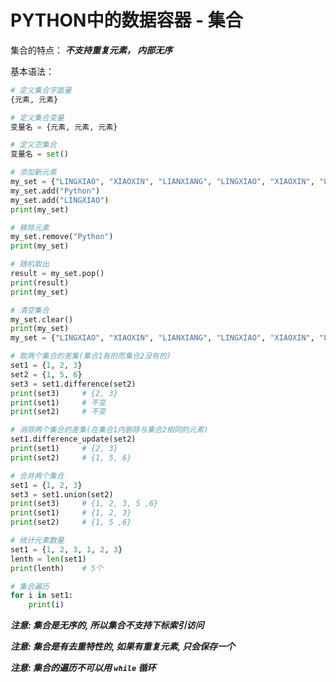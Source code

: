 # PYTHON中的数据容器 - 集合

集合的特点： ***不支持重复元素， 内部无序***

基本语法：

```python
# 定义集合字面量
{元素, 元素}

# 定义集合变量
变量名 = {元素, 元素, 元素}

# 定义空集合
变量名 = set()

# 添加新元素
my_set = {"LINGXIAO", "XIAOXIN", "LIANXIANG", "LINGXIAO", "XIAOXIN", "LIANXIANG"}
my_set.add("Python")
my_set.add("LINGXIAO")
print(my_set)

# 移除元素
my_set.remove("Python")
print(my_set)

# 随机取出
result = my_set.pop()
print(result)
print(my_set)

# 清空集合
my_set.clear()
print(my_set)
my_set = {"LINGXIAO", "XIAOXIN", "LIANXIANG", "LINGXIAO", "XIAOXIN", "LIANXIANG"}

# 取两个集合的差集(集合1有的而集合2没有的)
set1 = {1, 2, 3}
set2 = {1, 5, 6}
set3 = set1.difference(set2) 
print(set3)		# {2, 3}
print(set1)		# 不变
print(set2)		# 不变

# 消除两个集合的差集(在集合1内删除与集合2相同的元素)
set1.difference_update(set2)
print(set1)		# {2, 3}
print(set2)		# {1, 5, 6}

# 合并两个集合
set1 = {1, 2, 3}
set3 = set1.union(set2)
print(set3)		# {1, 2, 3, 5 ,6}
print(set1)		# {1, 2, 3}
print(set2)		# {1, 5 ,6}

# 统计元素数量
set1 = {1, 2, 3, 1, 2, 3}
lenth = len(set1)
print(lenth)	# 5个

# 集合遍历
for i in set1:
    print(i)
```

***注意: 集合是无序的, 所以集合不支持下标索引访问***

***注意: 集合是有去重特性的, 如果有重复元素, 只会保存一个***

***注意: 集合的遍历不可以用 `while` 循环***